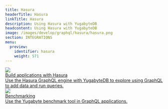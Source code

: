 ```yaml
---
title: Hasura
headerTitle: Hasura
linkTitle: Hasura
description: Using Hasura with YugabyteDB
headcontent: Using Hasura with YugabyteDB
image: /images/develop/graphql/hasura/hasura.png
section: INTEGRATIONS
menu:
  preview:
    identifier: hasura
    weight: 571
---
```



<div class="row">

  <div class="col-12 col-md-6 col-lg-12 col-xl-6">
    <a class="section-link icon-offset" href="hasura-1/">
      <div class="head">
        <img class="icon" src="/images/develop/graphql/hasura/hasura.png" aria-hidden="true"/>
        <div class="title">Build applications with Hasura</div>
      </div>
      <div class="body">
          Use the Hasura GraphQL engine with YugabyteDB to explore using GraphQL to add data and run queries.
      </div>
    </a>
  </div>

  <div class="col-12 col-md-6 col-lg-12 col-xl-6">
    <a class="section-link icon-offset" href="graphql/">
      <div class="head">
        <img class="icon" src="/images/develop/graphql/hasura/hasura.png" aria-hidden="true"/>
        <div class="title">Benchmarking</div>
      </div>
      <div class="body">
          Use the Yugabyte benchmark tool in GraphQL applications.
      </div>
    </a>
  </div>

</div>